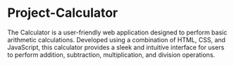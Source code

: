 # Project-Calculator
The Calculator is a user-friendly web application designed to perform basic arithmetic calculations. Developed using a combination of HTML, CSS, and JavaScript, this calculator provides a sleek and intuitive interface for users to perform addition, subtraction, multiplication, and division operations.
